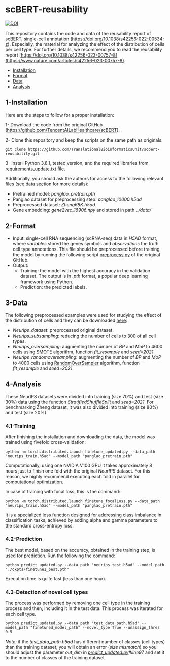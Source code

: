 # scBERT-reusability
[![DOI](https://zenodo.org/badge/587636837.svg)](https://zenodo.org/badge/latestdoi/587636837)

This repository contains the code and data of the reusability report of scBERT, single-cell annotation (https://doi.org/10.1038/s42256-022-00534-z). Especially, the material for analyzing the effect of the distribution of cells per cell type. For further details, we recommend you to read the reusability report [https://doi.org/10.1038/s42256-023-00757-8](https://www.nature.com/articles/s42256-023-00757-8).

* [Installation](#1-installation)
* [Format](#2-format)
* [Data](#3-data)
* [Analysis](#4-analysis)

## 1-Installation

Here are the steps to follow for a proper installation:

1- Download the code from the original GitHub (https://github.com/TencentAILabHealthcare/scBERT).

2- Clone this repository and keep the scripts on the same path as originals.
```	
git clone https://github.com/TranslationalBioinformaticsUnit/scbert-reusability.git
```	
3- Install Python 3.8.1, tested version, and the required libraries from [requirements_update.txt](https://github.com/TranslationalBioinformaticsUnit/scbert-reusability/blob/main/requirements_update.txt) file.

Additionally, you should ask the authors for access to the following relevant files (see [data section](https://github.com/TencentAILabHealthcare/scBERT#data) for more details):

* Pretrained model: *panglao_pretrain.pth*
* Panglao dataset for preprocessing step: *panglao_10000.h5ad*
* Preprocessed dataset: *Zheng68K.h5ad*
* Gene embedding: *gene2vec_16906.npy* and stored in path *../data/*

## 2-Format
* Input: single-cell RNA sequencing (scRNA-seq) data in *H5AD* format, where *variables* stored the genes symbols and *observations* the truth cell type annotations. This file should be preprocessed before training the model by running the following script [preprocess.py](https://github.com/TencentAILabHealthcare/scBERT/blob/master/preprocess.py) of the original GitHub.
* Output:
  * Training: the model with the highest accuracy in the validation dataset. The output is in *.pth* format, a popular deep learning framework using Python.
  * Prediction: the predicted labels.

## 3-Data
The following preprocessed examples were used for studying the effect of the distribution of cells and they can be downloaded [here](https://figshare.com/projects/scbert-reusability/157203):

* *Neurips_dataset*: preprocessed original dataset.
* *Neurips_subsampling*: reducing the number of cells to 300 of all cell types.
* *Neurips_oversampling*: augmenting the number of *BP* and *MoP* to 4600 cells using [SMOTE](https://imbalanced-learn.org/stable/references/generated/imblearn.over_sampling.SMOTE.html) algorithm, function *fit_resample* and *seed=2021*.
* *Neurips_randomoversampling*: augmenting the number of *BP* and *MoP* to 4000 cells using [RandomOverSampler](https://imbalanced-learn.org/stable/references/generated/imblearn.over_sampling.RandomOverSampler.html) algorithm, function *fit_resample* and *seed=2021*.

## 4-Analysis

These NeurIPS datasets were divided into training (size 70%) and test (size 30%) data using the function *[StratifiedShuffleSplit](https://scikit-learn.org/stable/modules/generated/sklearn.model_selection.StratifiedShuffleSplit.html)* and *seed=2021*. For benchmarking Zheng dataset, it was also divided into training (size 80%) and test (size 20%).

### 4.1-Training

After finishing the installation and downloading the data, the model was trained using fivefold cross-validation:
```
python -m torch.distributed.launch finetune_updated.py --data_path "neurips_train.h5ad" --model_path "panglao_pretrain.pth"
```
Computationally, using one NVIDIA V100 GPU it takes approximately 8 hours just to finish one fold with the original *NeurIPS* dataset. For this reason, we highly recommend executing each fold in parallel for computational optimization.

In case of training with focal loss, this is the command:
```
python -m torch.distributed.launch finetune_focalLoss.py --data_path "neurips_train.h5ad" --model_path "panglao_pretrain.pth"
```
It is a specialized loss function designed for addressing class imbalance in classification tasks, achieved by adding alpha and gamma parameters to the standard cross-entropy loss.

### 4.2-Prediction
The best model, based on the accuracy, obtained in the training step, is used for prediction. Run the following the command:
```
python predict_updated.py --data_path "neurips_test.h5ad" --model_path "./ckpts/finetune1_best.pth"
```
Execution time is quite fast (less than one hour).

### 4.3-Detection of novel cell types
The process was performed by removing one cell type in the training process and then, including it in the test data. This process was iterated for each cell type.
```
python predict_updated.py --data_path "test_data_path.h5ad" --model_path "finetuned_model_path" --novel_type True --unassign_thres 0.5  
```
*Note:* if the *test_data_path.h5ad* has different number of classes (cell types) than the training dataset, you will obtain an error (*size mismatch*) so you should adjust the parameter *out_dim* in *[predict_updated.py](https://github.com/TranslationalBioinformaticsUnit/scbert-reusability/blob/main/predict_updated.py)#line97* and set it to the number of classes of the training dataset.

